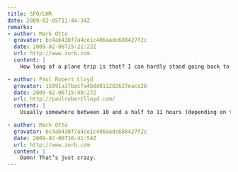 ```yaml
---
title: SFO/LHR
date: 2009-02-05T11:44:34Z
remarks:
- author: Mark Otto
  gravatar: bc4ab438f7a4ce1c406aadc688427f2c
  date: 2009-02-06T15:21:22Z
  url: http://www.zurb.com
  content: |
    How long of a plane trip is that? I can hardly stand going back to from California to Wisconsin (4 hrs direct, 6 hrs with layover).

- author: Paul Robert Lloyd
  gravatar: 15091a37bacfa4bdd011282627eaca2b
  date: 2009-02-06T15:40:27Z
  url: http://paulrobertlloyd.com/
  content: |
    Usually somewhere between 10 and a half to 11 hours (depending on tail winds etc.) for direct flights. I’m always a bit shocked by this figure, given I usually get it confused with the time difference, which is 8 hours!

- author: Mark Otto
  gravatar: bc4ab438f7a4ce1c406aadc688427f2c
  date: 2009-02-06T16:41:54Z
  url: http://www.zurb.com
  content: |
    Damn! That’s just crazy.
---
```

